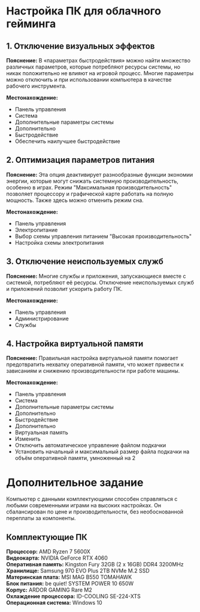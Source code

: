 # Настройка ПК для облачного гейминга

## 1. Отключение визуальных эффектов

**Пояснение:** В «параметрах быстродействия» можно найти множество различных параметров, которые потребляют ресурсы системы, но никак положительно не влияют на игровой процесс. Многие параметры можно отключить и при использовании компьютера в качестве рабочего инструмента.

**Местонахождение:** 
- Панель управления 
- Система 
- Дополнительные параметры системы 
- Дополнительно 
- Быстродействие 
- Обеспечить наилучшее быстродействие

## 2. Оптимизация параметров питания

**Пояснение:** Эта опция деактивирует разнообразные функции экономии энергии, которые могут снижать системную производительность, особенно в играх. Режим "Максимальная производительность" позволяет процессору и графической карте работать на полную мощность. Также здесь можно отменить режим сна.

**Местонахождение:** 
- Панель управления 
- Электропитание 
- Выбор схемы управления питанием "Высокая производительность" 
- Настройка схемы электропитания

## 3. Отключение неиспользуемых служб

**Пояснение:** Многие службы и приложения, запускающиеся вместе с системой, потребляют её ресурсы. Отключение неиспользуемых служб и приложений позволит ускорить работу ПК.

**Местонахождение:** 
- Панель управления 
- Администрирование 
- Службы

## 4. Настройка виртуальной памяти

**Пояснение:** Правильная настройка виртуальной памяти помогает предотвратить нехватку оперативной памяти, что может привести к зависаниям и снижению производительности при работе машины.

**Местонахождение:** 
- Панель управления 
- Система 
- Дополнительные параметры системы 
- Дополнительно 
- Быстродействие 
- Дополнительно 
- Виртуальная память 
- Изменить 
- Отключить автоматическое управление файлом подкачки 
- Установить начальный и максимальный размер файла подкачки на объём оперативной памяти, умноженный на 2

# Дополнительное задание

Компьютер с данными комплектующими способен справляться с любыми современными играми на высоких настройках. Он сбалансирован по цене и производительности, без необоснованной переплаты за компоненты.

## Комплектующие ПК

**Процессор:** AMD Ryzen 7 5600X  
**Видеокарта:** NVIDIA GeForce RTX 4060  
**Оперативная память:** Kingston Fury 32GB (2 x 16GB) DDR4 3200MHz  
**Хранилище:** Samsung 970 EVO Plus 2TB NVMe M.2 SSD  
**Материнская плата:** MSI MAG B550 TOMAHAWK  
**Блок питания:** be quiet! SYSTEM POWER 10 650W  
**Корпус:** ARDOR GAMING Rare M2  
**Охлаждение процессора:** ID-COOLING SE-224-XTS  
**Операционная система:** Windows 10  
